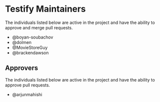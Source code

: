 # Testify Maintainers

The individuals listed below are active in the project and have the ability to approve and merge
pull requests.

  * @boyan-soubachov
  * @dolmen
  * @MovieStoreGuy
  * @brackendawson

## Approvers

The individuals listed below are active in the project and have the ability to approve pull
requests.

  * @arjunmahishi

